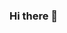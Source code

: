 ### Hi there 👋

<!--
**wellennery/wellennery** is a ✨ _special_ ✨ repository because its `README.md` (this file) appears on your GitHub profile.

Here are some ideas to get you started:

- 🔭 I’m currently working on ...
- 🌱 I’m currently learning ...
- 👯 I’m looking to collaborate on ...
- 🤔 I’m looking for help with ...
- 💬 Ask me about ...
- 📫 How to reach me: ...
- 😄 Pronouns: ...
- ⚡ Fun fact: ...

### Olá Mundo! Eu sou a Vilmara Valdevino! 🖖🏻👩🏻‍💻

- 🔭 Hoje trabalho como Analista de Dados
- 🌱 Estudando Engenharia de Dados
- 😄 Pronomes: Ela/Dela

 <div>
  <a href="https://www.linkedin.com/in/vilmaravaldevino/">
  <img height="160em" src="https://github-readme-stats.vercel.app/api?username=VilmaraValdevino&show_icons=true&theme=dracula&include_all_commits=true&count_private=true"/>
  <img height="160em" src="https://github-readme-stats.vercel.app/api/top-langs/?username=VilmaraValdevino&layout=compact&langs_count=7&theme=dracula"/>
</div>
<div style="display: inline_block"><br> 
 <img align="center" alt="Vilmara-MsSqlServer" height="30" width="200" src="https://img.shields.io/badge/Microsoft_SQL_Server-CC2927?style=for-the-badge&logo=microsoft-sql-server&logoColor=white">
 <img align="center" alt="Vilmara-Oracle" height="100" width="110" src="https://github.com/devicons/devicon/blob/master/icons/oracle/oracle-original.svg">
 <img align="center" alt="Vilmara-Tableau" height="35" width="130" src="https://upload.wikimedia.org/wikipedia/commons/4/4b/Tableau_Logo.png">
 <img align="center" alt="Vilmara-SAS" height="50" width="90" src="https://upload.wikimedia.org/wikipedia/commons/1/10/SAS_logo_horiz.svg">
 <img align="center" alt="Vilmara-Python" height="50" width="40" src="https://raw.githubusercontent.com/devicons/devicon/master/icons/python/python-original.svg">
 <img align="center" alt="Vilmara-GitHub" height="50" width="40" src="https://github.com/devicons/devicon/blob/master/icons/github/github-original.svg">
 <img align="right" height="150" width="150" alt="Vilmara-Gif" src="https://i.picasion.com/pic91/b30a6dbc0b3af634b81c93d54ca9b515.gif" border="0">
</div>
 
##
  
<div> 
  <a href = "mailto:vilmaraov@gmail.com"><img src="https://img.shields.io/badge/Gmail-D14836?style=for-the-badge&logo=gmail&logoColor=white" target="_blank"></a>
  <a href="https://www.linkedin.com/in/vilmaravaldevino/" target="_blank"><img src="https://img.shields.io/badge/-LinkedIn-%230077B5?style=for-the-badge&logo=linkedin&logoColor=white" target="_blank"></a> 
</div> 

<h1 align="center">Hi! <img src="https://raw.githubusercontent.com/kaueMarques/kaueMarques/master/hi.gif" width="30px"> I'm Massao Mitsunaga</h1>
<p align="left"> <img src="https://komarev.com/ghpvc/?username=massaomitsunaga" alt="massaomitsunaga" /> </p>
<h3 align="center">Data Engineer</h3>

- 📜 Currently studying for the AWS Certified Solutions Architect Certification!

- Also studying:
  - Kafka
  - Kubernetes
  - Scala  
 
<p align="center">
<img width=500px src="https://github-readme-stats.vercel.app/api?username=massaomitsunaga&theme=tokyonight&show_icons=true" alt="MassaoMitsunaga"/> 
</p>

<p align="center" >
<img width=500px src="https://github-readme-stats.vercel.app/api/top-langs/?username=massaomitsunaga&theme=tokyonight&layout=compact" alt="massaomitsunaga"/>
</p>


<p align="left">
Links: 
</p>

[![Linkedin Badge](https://img.shields.io/badge/-Massao-blue?style=flat-square&logo=Linkedin&logoColor=white&link=https://www.linkedin.com/in/massaomitsunaga/)](https://www.linkedin.com/in/massaomitsunaga/) 
[![Gmail Badge](https://img.shields.io/badge/-mitsun.massao@gmail.com-c14438?style=flat-square&logo=Gmail&logoColor=white&link=mailto:mitsun.massao@gmail.com)](mailto:mitsun.massao@gmail.com)

<p align="center">
<h3 align="left"> Certifications </h3>
<img align="left" src="https://images.credly.com/size/340x340/images/68468004-5a85-4f3b-bc58-590773979486/AWS-CloudPractitioner-2020.png" width="100" height="100">
</p>
-->

